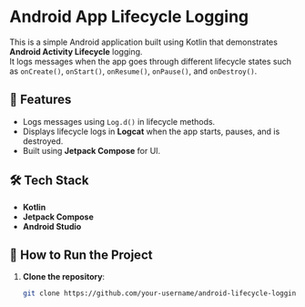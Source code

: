 # Android App Lifecycle Logging

This is a simple Android application built using Kotlin that demonstrates **Android Activity Lifecycle** logging.  
It logs messages when the app goes through different lifecycle states such as `onCreate()`, `onStart()`, `onResume()`, `onPause()`, and `onDestroy()`.

## 📌 Features
- Logs messages using `Log.d()` in lifecycle methods.
- Displays lifecycle logs in **Logcat** when the app starts, pauses, and is destroyed.
- Built using **Jetpack Compose** for UI.

## 🛠 Tech Stack
- **Kotlin**
- **Jetpack Compose**
- **Android Studio**

## 🚀 How to Run the Project
1. **Clone the repository**:
   ```bash
   git clone https://github.com/your-username/android-lifecycle-logging.git
